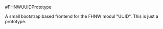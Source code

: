 #FHNWUUIDPrototype

A small bootstrap based frontend for the FHNW modul "UUID". This is just a prototype.
